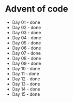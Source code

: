 # Advent of code
- Day 01 - done
- Day 02 - done
- Day 03 - done
- Day 04 - done
- Day 05 - done
- Day 06 - done
- Day 07 - done
- Day 08 - done
- Day 09 - done
- Day 10 - done
- Day 11 - done
- Day 12 - done
- Day 13 - done
- Day 14 - done
- Day 15 - done